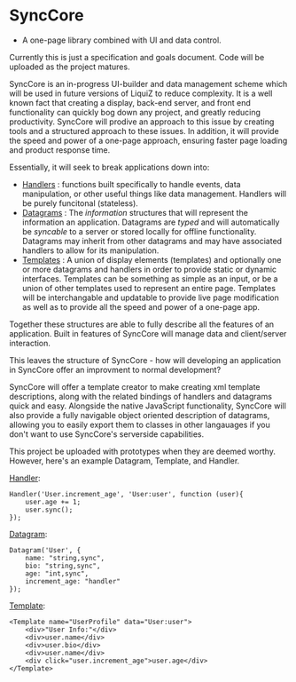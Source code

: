 # SyncCore
- A one-page library combined with UI and data control.

Currently this is just a specification and goals document. Code will be uploaded as the project matures.

SyncCore is an in-progress UI-builder and data management scheme which will be used in future versions of LiquiZ to reduce complexity. It is a well known fact that creating a display, back-end server, and front end functionality can quickly bog down any project, and greatly reducing productivity. SyncCore will prodive an approach to this issue by creating tools and a structured approach to these issues. In addition, it will provide the speed and power of a one-page approach, ensuring faster page loading and product response time.

Essentially, it will seek to break applications down into:


- [Handlers][3] : functions built specifically to handle events, data manipulation, or other useful things like data management. Handlers will be purely funcitonal (stateless).
- [Datagrams][1] : The *information* structures that will represent the information an application. Datagrams are *typed* and will automatically be *syncable* to a server or stored locally for offline functionality. Datagrams may inherit from other datagrams and may have associated handlers to allow for its manipulation.
- [Templates][2] : A union of display elements (templates) and optionally one or more datagrams and handlers in order to provide static or dynamic interfaces. Templates can be something as simple as an input, or be a union of other templates used to represent an entire page. Templates will be interchangable and updatable to provide live page modification as well as to provide all the speed and power of a one-page app.

Together these structures are able to fully describe all the features of an application. Built in features of SyncCore will manage data and client/server interaction.

This leaves the structure of SyncCore - how will developing an application in SyncCore offer an improvment to normal development?

SyncCore will offer a template creator to make creating xml template descriptions, along with the related bindings of handlers and datagrams quick and easy. Alongside the native JavaScript functionality, SyncCore will also provide a fully navigable object oriented description of datagrams, allowing you to easily export them to classes in other langauages if you don't want to use SyncCore's serverside capabilities.

This project be uploaded with prototypes when they are deemed worthy. However, here's an example Datagram, Template, and Handler.

[Handler][3]:

    Handler('User.increment_age', 'User:user', function (user){
        user.age += 1;
        user.sync();
    });

[Datagram][1]:

    Datagram('User', {
        name: "string,sync", 
        bio: "string,sync", 
        age: "int,sync", 
        increment_age: "handler"
    });

[Template][2]:

    <Template name="UserProfile" data="User:user">
        <div>"User Info:"</div>
        <div>user.name</div>
        <div>user.bio</div>
        <div>user.name</div>
        <div click="user.increment_age">user.age</div>
    </Template>

[1]: ./Datagram.md
[2]: ./Template.md
[3]: ./Handlers.md